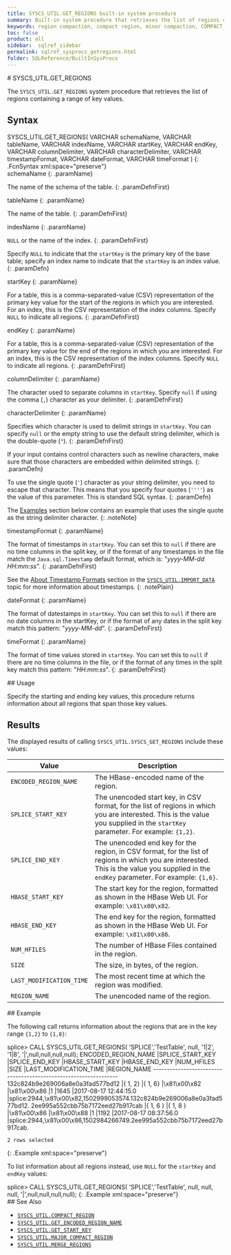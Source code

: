 ```yaml
---
title: SYSCS_UTIL.GET_REGIONS built-in system procedure
summary: Built-in system procedure that retrieves the list of regions containing a range of key values.
keywords: region compaction, compact region, minor compaction, COMPACT_REGION
toc: false
product: all
sidebar:  sqlref_sidebar
permalink: sqlref_sysprocs_getregions.html
folder: SQLReference/BuiltInSysProcs
---
```

<section>
<div class="TopicContent" data-swiftype-index="true" markdown="1">
# SYSCS_UTIL.GET_REGIONS

The `SYSCS_UTIL.GET_REGIONS` system procedure that retrieves the list of
regions containing a range of key values.

## Syntax

<div class="fcnWrapperWide" markdown="1">
    SYSCS_UTIL.GET_REGIONS( VARCHAR schemaName,
                            VARCHAR tableName,
                            VARCHAR indexName,
                            VARCHAR startKey,
                            VARCHAR endKey,
                            VARCHAR columnDelimiter,
                            VARCHAR characterDelimiter,
                            VARCHAR timestampFormat,
                            VARCHAR dateFormat,
                            VARCHAR timeFormat )
{: .FcnSyntax xml:space="preserve"}

</div>
<div class="paramList" markdown="1">
schemaName
{: .paramName}

The name of the schema of the table.
{: .paramDefnFirst}

tableName
{: .paramName}

The name of the table.
{: .paramDefnFirst}

indexName
{: .paramName}

`NULL` or the name of the index.
{: .paramDefnFirst}

Specify `NULL` to indicate that the `startKey` is the primary key of the
base table; specify an index name to indicate that the `startKey` is an
index value.
{: .paramDefn}

startKey
{: .paramName}

For a table, this is a comma-separated-value (CSV) representation of the
primary key value for the start of the regions in which you are
interested. For an index, this is the CSV representation of the index
columns. Specify `NULL` to indicate all regions.
{: .paramDefnFirst}

endKey
{: .paramName}

For a table, this is a comma-separated-value (CSV) representation of the
primary key value for the end of the regions in which you are
interested. For an index, this is the CSV representation of the index
columns.  Specify `NULL` to indicate all regions.
{: .paramDefnFirst}

columnDelimiter
{: .paramName}

The character used to separate columns in `startKey`. Specify `null` if
using the comma (`,`) character as your delimiter.
{: .paramDefnFirst}

characterDelimiter
{: .paramName}

Specifies which character is used to delimit strings in `startKey`. You
can specify `null` or the empty string to use the default string
delimiter, which is the double-quote (`"`).
{: .paramDefnFirst}

If your input contains control characters such as newline characters,
make sure that those characters are embedded within delimited strings.
{: .paramDefn}

To use the single quote (`'`) character as your string delimiter, you
need to escape that character. This means that you specify four quotes
(`''''`) as the value of this parameter. This is standard SQL syntax.
{: .paramDefn}

The [Examples](#Examples) section below contains an example that uses
the single quote as the string delimiter character.
{: .noteNote}

timestampFormat
{: .paramName}

The format of timestamps in `startKey`. You can set this to `null` if
there are no time columns in the split key, or if the format of any
timestamps in the file match the `Java.sql.Timestamp` default format,
which is: "*yyyy-MM-dd HH:mm:ss*".
{: .paramDefnFirst}

See the [About Timestamp Formats](#TimestampFormats) section in the
[`SYSCS_UTIL.IMPORT_DATA`](sqlref_sysprocs_importdata.html) topic for
more information about timestamps.
{: .notePlain}

dateFormat
{: .paramName}

The format of datestamps in `startKey`. You can set this to `null` if
there are no date columns in the startKey, or if the format of any dates
in the split key match this pattern: "*yyyy-MM-dd*".
{: .paramDefnFirst}

timeFormat
{: .paramName}

The format of time values stored in `startKey`. You can set this to
`null` if there are no time columns in the file, or if the format of any
times in the split key match this pattern: "*HH:mm:ss*".
{: .paramDefnFirst}

</div>
## Usage

Specify the starting and ending key values, this procedure returns
information about all regions that span those key values.

## Results

The displayed results of calling `SYSCS_UTIL.SYSCS_GET_REGIONS` include
these values:

<table summary=" summary=&quot;Columns in Get_Regions results display&quot;">
                <col />
                <col />
                <thead>
                    <tr>
                        <th>Value</th>
                        <th>Description</th>
                    </tr>
                </thead>
                <tbody>
                    <tr>
                        <td><code>ENCODED_REGION_NAME</code></td>
                        <td>The HBase-encoded name of the region.</td>
                    </tr>
                    <tr>
                        <td><code>SPLICE_START_KEY</code></td>
                        <td>The unencoded start key, in CSV format, for the list of regions in which you are interested. This is the value you supplied in the <code>startKey</code> parameter. For example: <code>{1,2}</code>.</td>
                    </tr>
                    <tr>
                        <td><code>SPLICE_END_KEY</code></td>
                        <td>The unencoded end key for the region, in CSV format, for the list of regions in which you are interested.  This is the value you supplied in the <code>endKey</code> parameter. For example: <code>{1,6}</code>.</td>
                    </tr>
                    <tr>
                        <td><code>HBASE_START_KEY</code></td>
                        <td>The start key for the region, formatted as shown in the HBase Web UI. For example: <code>\x81\x00\x82</code>.</td>
                    </tr>
                    <tr>
                        <td><code>HBASE_END_KEY</code></td>
                        <td>The end key for the region, formatted as shown in the HBase Web UI. For example: <code>\x81\x00\x86</code>.</td>
                    </tr>
                    <tr>
                        <td><code>NUM_HFILES</code></td>
                        <td>The number of HBase Files contained in the region.</td>
                    </tr>
                    <tr>
                        <td><code>SIZE</code></td>
                        <td>The size, in bytes, of the region.</td>
                    </tr>
                    <tr>
                        <td><code>LAST_MODIFICATION_TIME</code></td>
                        <td>The most recent time at which the region was modified.</td>
                    </tr>
                    <tr>
                        <td><code>REGION_NAME</code></td>
                        <td>The unencoded name of the region.</td>
                    </tr>
                </tbody>
            </table>
## Example

The following call returns information about the regions that are in the
key range `{1,2}` to `{1,8}`:

<div class="preWrapperWide" markdown="1">
    splice> CALL SYSCS_UTIL.GET_REGIONS( 'SPLICE','TestTable', null,
                             '1|2', '1|8', '|',null,null,null,null);
    ENCODED_REGION_NAME              |SPLICE_START_KEY |SPLICE_END_KEY |HBASE_START_KEY |HBASE_END_KEY |NUM_HFILES |SIZE  |LAST_MODIFICATION_TIME |REGION_NAME
    -----------------------------------------------------------------
    132c824b9e269006a8e0a3fad577bd12 |{ 1, 2}          |{ 1, 6}        |\x81\x00\x82    |\x81\x00\x86  |1          |1645  |2017-08-17 12:44:15.0  |splice:2944,\x81\x00\x82,1502999053574.132c824b9e269006a8e0a3fad577bd12.
    2ee995a552cbb75b7172eed27b917cab |{ 1, 6 }         |{ 1, 8 }       |\x81\x00\x86    |\x81\x00\x88  |1          |1192  |2017-08-17 08:37:56.0  |splice:2944,\x81\x00\x86,1502984266749.2ee995a552cbb75b7172eed27b917cab.

    2 rows selected
{: .Example xml:space="preserve"}

</div>

To list information about all regions instead, use `NULL` for the `startKey` and `endKey` values:

<div class="preWrapperWide" markdown="1">
    splice> CALL SYSCS_UTIL.GET_REGIONS( 'SPLICE','TestTable', null,
                             null, null, '|',null,null,null,null);
{: .Example xml:space="preserve"}

</div>
## See Also

* [`SYSCS_UTIL.COMPACT_REGION`](sqlref_sysprocs_compactregion.html)
* [`SYSCS_UTIL.GET_ENCODED_REGION_NAME`](sqlref_sysprocs_getencodedregion.html)
* [`SYSCS_UTIL.GET_START_KEY`](sqlref_sysprocs_getstartkey.html)
* [`SYSCS_UTIL.MAJOR_COMPACT_REGION`](sqlref_sysprocs_majorcompactregion.html)
* [`SYSCS_UTIL.MERGE_REGIONS`](sqlref_sysprocs_mergeregions.html)

</div>
</section>
